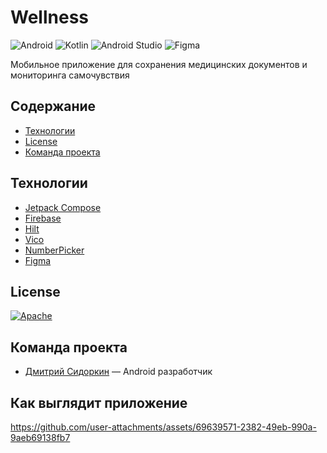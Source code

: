 # Wellness
![Android](https://img.shields.io/badge/Android-3DDC84?style=for-the-badge&logo=android&logoColor=white)
![Kotlin](https://img.shields.io/badge/kotlin-%237F52FF.svg?style=for-the-badge&logo=kotlin&logoColor=white)
![Android Studio](https://img.shields.io/badge/android%20studio-346ac1?style=for-the-badge&logo=android%20studio&logoColor=white)
![Figma](https://img.shields.io/badge/figma-%23F24E1E.svg?style=for-the-badge&logo=figma&logoColor=white)

Мобильное приложение для сохранения медицинских документов и мониторинга самочувствия

## Содержание
- [Технологии](#технологии)
- [License](#license)
- [Команда проекта](#команда-проекта)

## Технологии
- [Jetpack Compose](https://developer.android.com/compose)
- [Firebase](https://firebase.google.com/)
- [Hilt](https://dagger.dev/hilt/)
- [Vico](https://github.com/patrykandpatrick/vico)
- [NumberPicker](https://github.com/ChargeMap/Compose-NumberPicker)
- [Figma](https://www.figma.com/design/KsD1pMncINOjiUprbiKvml/wellness?node-id=0-1&node-type=canvas&t=mbdPbDSC0sERPRoE-0)

## License
[![Apache](https://img.shields.io/badge/apache-%23D42029.svg?style=for-the-badge&logo=apache&logoColor=white)](./LICENSE)

## Команда проекта
- [Дмитрий Сидоркин](https://t.me/sid00r) — Android разработчик

## Как выглядит приложение


https://github.com/user-attachments/assets/69639571-2382-49eb-990a-9aeb69138fb7

